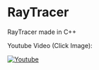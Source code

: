 # RayTracer
RayTracer made in C++

Youtube Video (Click Image):

[![Youtube](https://img.youtube.com/vi/6SXg4uoBOKY/0.jpg)](https://www.youtube.com/watch?v=6SXg4uoBOKY)
